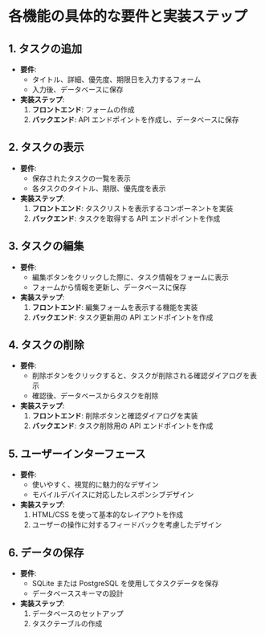 # 各機能の具体的な要件と実装ステップ

## 1. タスクの追加

- **要件**:
  - タイトル、詳細、優先度、期限日を入力するフォーム
  - 入力後、データベースに保存
- **実装ステップ**:
  1. **フロントエンド**: フォームの作成
  2. **バックエンド**: API エンドポイントを作成し、データベースに保存

## 2. タスクの表示

- **要件**:
  - 保存されたタスクの一覧を表示
  - 各タスクのタイトル、期限、優先度を表示
- **実装ステップ**:
  1. **フロントエンド**: タスクリストを表示するコンポーネントを実装
  2. **バックエンド**: タスクを取得する API エンドポイントを作成

## 3. タスクの編集

- **要件**:
  - 編集ボタンをクリックした際に、タスク情報をフォームに表示
  - フォームから情報を更新し、データベースに保存
- **実装ステップ**:
  1. **フロントエンド**: 編集フォームを表示する機能を実装
  2. **バックエンド**: タスク更新用の API エンドポイントを作成

## 4. タスクの削除

- **要件**:
  - 削除ボタンをクリックすると、タスクが削除される確認ダイアログを表示
  - 確認後、データベースからタスクを削除
- **実装ステップ**:
  1. **フロントエンド**: 削除ボタンと確認ダイアログを実装
  2. **バックエンド**: タスク削除用の API エンドポイントを作成

## 5. ユーザーインターフェース

- **要件**:
  - 使いやすく、視覚的に魅力的なデザイン
  - モバイルデバイスに対応したレスポンシブデザイン
- **実装ステップ**:
  1. HTML/CSS を使って基本的なレイアウトを作成
  2. ユーザーの操作に対するフィードバックを考慮したデザイン

## 6. データの保存

- **要件**:
  - SQLite または PostgreSQL を使用してタスクデータを保存
  - データベーススキーマの設計
- **実装ステップ**:
  1. データベースのセットアップ
  2. タスクテーブルの作成
